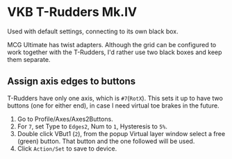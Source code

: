 # VKB T-Rudders Mk.IV

Used with default settings, connecting to its own black box.

MCG Ultimate has twist adapters. Although the grid can be configured to work together with the T-Rudders, I'd rather use two black boxes and keep them separate.

## Assign axis edges to buttons

T-Rudders have only one axis, which is `#7`(`RotX`). This sets it up to have two buttons (one for either end), in case I need virtual toe brakes in the future.

1. Go to Profile/Axes/Axes2Buttons.
1. For `7`, set Type to `Edges2`, Num to `1`, Hysteresis to `5%`.
1. Double click VBut1 (`2`), from the popup Virtual layer window select a free (green) button. That button and the one followed will be used.
1. Click `Action/Set` to save to device.
